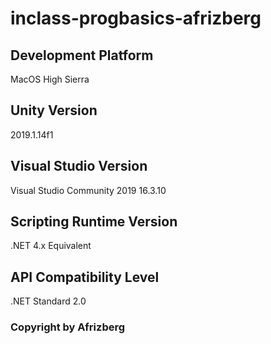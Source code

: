 # inclass-progbasics-afrizberg

## Development Platform
MacOS High Sierra

## Unity Version
2019.1.14f1

## Visual Studio Version 
Visual Studio Community 2019 16.3.10

## Scripting Runtime Version 
.NET 4.x Equivalent

## API Compatibility Level 
.NET Standard 2.0

### Copyright by Afrizberg
